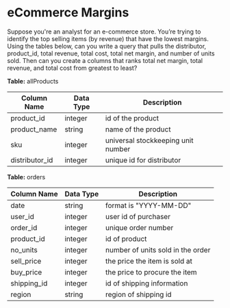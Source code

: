 # eCommerce Margins

Suppose you're an analyst for an e-commerce store. You’re trying to identify the top selling items (by revenue) that have the lowest margins. Using the tables below, can you write a query that pulls the distributor, product_id, total revenue, total cost, total net margin, and number of units sold. Then can you create a columns that ranks total net margin, total revenue, and total cost from greatest to least?

**Table:** allProducts

| Column Name | Data Type | Description |
|-------------|-----------|-------------|
| product_id | integer | id of the product |
| product_name | string | name of the product |
| sku | integer | universal stockkeeping unit number |
| distributor_id | integer | unique id for distributor |

**Table:** orders

| Column Name | Data Type | Description |
|-------------|-----------|-------------|
| date | string | format is "YYYY-MM-DD" |
| user_id | integer | user id of purchaser |
| order_id | integer | unique order number |
| product_id | integer | id of product |
| no_units | integer | number of units sold in the order |
| sell_price | integer | the price the item is sold at |
| buy_price | integer | the price to procure the item |
| shipping_id | integer | id of shipping information |
| region | string | region of shipping id |
